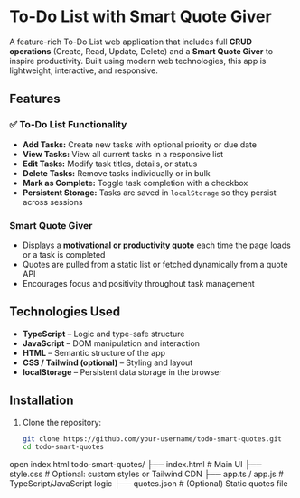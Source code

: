 # To-Do List with Smart Quote Giver

A feature-rich To-Do List web application that includes full **CRUD operations** (Create, Read, Update, Delete) and a **Smart Quote Giver** to inspire productivity. Built using modern web technologies, this app is lightweight, interactive, and responsive.

## Features

### ✅ To-Do List Functionality
- **Add Tasks:** Create new tasks with optional priority or due date
- **View Tasks:** View all current tasks in a responsive list
- **Edit Tasks:** Modify task titles, details, or status
- **Delete Tasks:** Remove tasks individually or in bulk
- **Mark as Complete:** Toggle task completion with a checkbox
- **Persistent Storage:** Tasks are saved in `localStorage` so they persist across sessions

### Smart Quote Giver
- Displays a **motivational or productivity quote** each time the page loads or a task is completed
- Quotes are pulled from a static list or fetched dynamically from a quote API
- Encourages focus and positivity throughout task management

## Technologies Used

- **TypeScript** – Logic and type-safe structure
- **JavaScript** – DOM manipulation and interaction
- **HTML** – Semantic structure of the app
- **CSS / Tailwind (optional)** – Styling and layout
- **localStorage** – Persistent data storage in the browser

## Installation

1. Clone the repository:
   ```bash
   git clone https://github.com/your-username/todo-smart-quotes.git
   cd todo-smart-quotes
open index.html
todo-smart-quotes/
├── index.html         # Main UI
├── style.css          # Optional: custom styles or Tailwind CDN
├── app.ts / app.js    # TypeScript/JavaScript logic
├── quotes.json        # (Optional) Static quotes file
